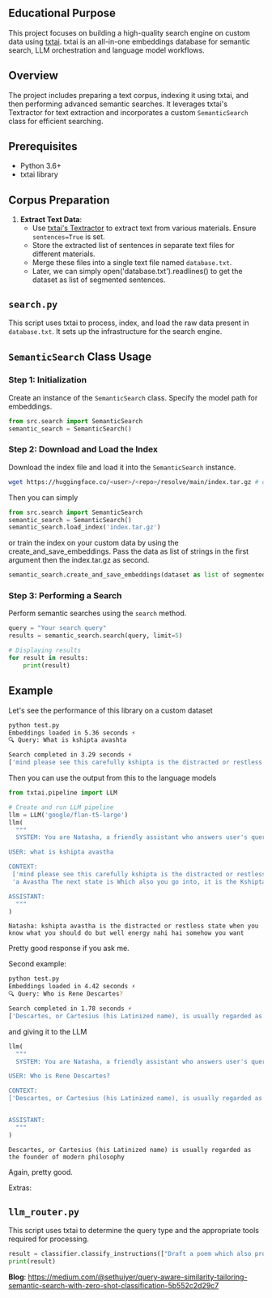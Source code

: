 ## Educational Purpose
This project focuses on building a high-quality search engine on custom data using [txtai](https://neuml.github.io/txtai/).
txtai is an all-in-one embeddings database for semantic search, LLM orchestration and language model workflows.

## Overview
The project includes preparing a text corpus, indexing it using txtai, and then performing advanced semantic searches. It leverages txtai's Textractor for text extraction and incorporates a custom `SemanticSearch` class for efficient searching.

## Prerequisites
- Python 3.6+
- txtai library

## Corpus Preparation
1. **Extract Text Data**:
   - Use [txtai's Textractor](https://neuml.github.io/txtai/pipeline/data/textractor/) to extract text from various materials. Ensure `sentences=True` is set.
   - Store the extracted list of sentences in separate text files for different materials.
   - Merge these files into a single text file named `database.txt`.
   - Later, we can simply open('database.txt').readlines() to get the dataset as list of segmented sentences.

## `search.py`
This script uses txtai to process, index, and load the raw data present in `database.txt`. It sets up the infrastructure for the search engine.

## `SemanticSearch` Class Usage

### Step 1: Initialization
Create an instance of the `SemanticSearch` class. Specify the model path for embeddings.

```python
from src.search import SemanticSearch
semantic_search = SemanticSearch()
```

### Step 2: Download and Load the Index
Download the index file and load it into the `SemanticSearch` instance.

```bash
wget https://huggingface.co/<user>/<repo>/resolve/main/index.tar.gz # or any URL where your index lives
```

Then you can simply 

```python
from src.search import SemanticSearch
semantic_search = SemanticSearch()
semantic_search.load_index('index.tar.gz')
```
or train the index on your custom data by using the create\_and\_save\_embeddings. 
Pass the data as list of strings in the first argument then the index.tar.gz as second.

```python
semantic_search.create_and_save_embeddings(dataset as list of segmented sentences, 'index.tar.gz')
```

### Step 3: Performing a Search
Perform semantic searches using the `search` method.

```python
query = "Your search query"
results = semantic_search.search(query, limit=5)

# Displaying results
for result in results:
    print(result)
```


## Example

Let's see the performance of this library on a custom dataset

```bash
python test.py 
Embeddings loaded in 5.36 seconds ⚡️
🔍 Query: What is kshipta avashta

Search completed in 3.29 seconds ⚡️
['mind please see this carefully kshipta is the distracted or restless state when you know what you should do but well energy nahi hai somehow you want', 'a Avastha The next state is Which also you go into, it is the Kshipta Avastha is kshitva avastha where you are very restless, very agitated, thinking']
```

Then you can use the output from this to the language models

```python
from txtai.pipeline import LLM

# Create and run LLM pipeline
llm = LLM('google/flan-t5-large')
llm(
  """
  SYSTEM: You are Natasha, a friendly assistant who answers user's queries.

USER: what is kshipta avastha

CONTEXT:
 ['mind please see this carefully kshipta is the distracted or restless state when you know what you should do but well energy nahi hai somehow you want', 
 'a Avastha The next state is Which also you go into, it is the Kshipta Avastha is kshitva avastha where you are very restless, very agitated, thinking']

ASSISTANT:
  """
)
```
```text
Natasha: kshipta avastha is the distracted or restless state when you know what you should do but well energy nahi hai somehow you want
```

Pretty good response if you ask me.

Second example:

```bash
python test.py 
Embeddings loaded in 4.42 seconds ⚡️
🔍 Query: Who is Rene Descartes?

Search completed in 1.78 seconds ⚡️
['Descartes, or Cartesius (his Latinized name), is usually regarded as the founder of modern philosophy,and he was also a brilliant mathematician and a', 'According to Werner Heisenberg ( 1958 , p. 81), who struggled with the problem for many years, “This partition has penetrated deeply into the human mi']
```

and giving it to the LLM

```python
llm(
  """
  SYSTEM: You are Natasha, a friendly assistant who answers user's queries from the given context.

USER: Who is Rene Descartes?

CONTEXT:
['Descartes, or Cartesius (his Latinized name), is usually regarded as the founder of modern philosophy,and he was also a brilliant mathematician and a', 'According to Werner Heisenberg ( 1958 , p. 81), who struggled with the problem for many years, “This partition has penetrated deeply into the human mi']


ASSISTANT:
  """
)
```

```text
Descartes, or Cartesius (his Latinized name) is usually regarded as the founder of modern philosophy
```

Again, pretty good.

Extras:

## `llm_router.py`
This script uses txtai to determine the query type and the appropriate tools required for processing.

```python
result = classifier.classify_instructions(["Draft a poem which also proves that sqrt of 2 is irrational"])
print(result)
```
**Blog**: https://medium.com/@sethuiyer/query-aware-similarity-tailoring-semantic-search-with-zero-shot-classification-5b552c2d29c7


